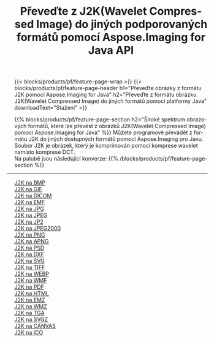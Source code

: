 ﻿---
title: Převeďte z J2K(Wavelet Compressed Image) do jiných podporovaných formátů pomocí Aspose.Imaging for Java API 
weight: 3920
url: /cs/java/conversion/from/j2k 
lang: cs
langdirlevel: 2
locales: zh-hans,ja,it,ru,de,es,fr,nl,id,lt,pl,pt,vi,tr,ko,zh-hant,ar,hi,th,sv,cs,uk,he
description: Aspose.Imaging lze snadno převést z formátu J2K(Wavelet Compressed Image) do jiných formátů pomocí platformy Java
---

{{< blocks/products/pf/feature-page-wrap >}}
{{< blocks/products/pf/feature-page-header h1="Převeďte obrázky z formátu J2K pomocí Aspose.Imaging for Java" h2="Převeďte z formátu obrázku J2K(Wavelet Compressed Image) do jiných formátů pomocí platformy Java" downloadText="Stažení" >}}


{{% blocks/products/pf/feature-page-section  h2="Široké spektrum obrazových formátů, které lze převést z obrázků J2K(Wavelet Compressed Image) pomocí Aspose.Imaging for Java" %}}
Můžete programově převádět z formátu J2K do jiných dostupných formátů pomocí
Aspose.Imaging pro Javu. Soubor J2K je obrázek, který je komprimován pomocí komprese wavelet namísto komprese DCT.
<br/>
Na palubě jsou následující konverze:
{{% /blocks/products/pf/feature-page-section %}}
<div class="container-fluid productfamilypage bg-gray">
    <div class="convertypes bg-gray agp-content section">
        <div class="container">
		<hr style="margin-left:-20px;"/>
		<div class="row other-converters">
		    <div class='col-md-2 other-converter remove-lp remove-rp'><a href="/imaging/cs/java/conversion/j2k-to-bmp" >J2K na BMP</a></div><div class='col-md-2 other-converter remove-lp remove-rp'><a href="/imaging/cs/java/conversion/j2k-to-gif" >J2K na GIF</a></div><div class='col-md-2 other-converter remove-lp remove-rp'><a href="/imaging/cs/java/conversion/j2k-to-dicom" >J2K na DICOM</a></div><div class='col-md-2 other-converter remove-lp remove-rp'><a href="/imaging/cs/java/conversion/j2k-to-emf" >J2K na EMF</a></div><div class='col-md-2 other-converter remove-lp remove-rp'><a href="/imaging/cs/java/conversion/j2k-to-jpg" >J2K na JPG</a></div><div class='col-md-2 other-converter remove-lp remove-rp'><a href="/imaging/cs/java/conversion/j2k-to-jpeg" >J2K na JPEG</a></div><div class='col-md-2 other-converter remove-lp remove-rp'><a href="/imaging/cs/java/conversion/j2k-to-jp2" >J2K na JP2</a></div><div class='col-md-2 other-converter remove-lp remove-rp'><a href="/imaging/cs/java/conversion/j2k-to-jpeg2000" >J2K na JPEG2000</a></div><div class='col-md-2 other-converter remove-lp remove-rp'><a href="/imaging/cs/java/conversion/j2k-to-png" >J2K na PNG</a></div><div class='col-md-2 other-converter remove-lp remove-rp'><a href="/imaging/cs/java/conversion/j2k-to-apng" >J2K na APNG</a></div><div class='col-md-2 other-converter remove-lp remove-rp'><a href="/imaging/cs/java/conversion/j2k-to-psd" >J2K na PSD</a></div><div class='col-md-2 other-converter remove-lp remove-rp'><a href="/imaging/cs/java/conversion/j2k-to-dxf" >J2K na DXF</a></div><div class='col-md-2 other-converter remove-lp remove-rp'><a href="/imaging/cs/java/conversion/j2k-to-svg" >J2K na SVG</a></div><div class='col-md-2 other-converter remove-lp remove-rp'><a href="/imaging/cs/java/conversion/j2k-to-tiff" >J2K na TIFF</a></div><div class='col-md-2 other-converter remove-lp remove-rp'><a href="/imaging/cs/java/conversion/j2k-to-webp" >J2K na WEBP</a></div><div class='col-md-2 other-converter remove-lp remove-rp'><a href="/imaging/cs/java/conversion/j2k-to-wmf" >J2K na WMF</a></div><div class='col-md-2 other-converter remove-lp remove-rp'><a href="/imaging/cs/java/conversion/j2k-to-pdf" >J2K na PDF</a></div><div class='col-md-2 other-converter remove-lp remove-rp'><a href="/imaging/cs/java/conversion/j2k-to-html" >J2K na HTML</a></div><div class='col-md-2 other-converter remove-lp remove-rp'><a href="/imaging/cs/java/conversion/j2k-to-emz" >J2K na EMZ</a></div><div class='col-md-2 other-converter remove-lp remove-rp'><a href="/imaging/cs/java/conversion/j2k-to-wmz" >J2K na WMZ</a></div><div class='col-md-2 other-converter remove-lp remove-rp'><a href="/imaging/cs/java/conversion/j2k-to-tga" >J2K na TGA</a></div><div class='col-md-2 other-converter remove-lp remove-rp'><a href="/imaging/cs/java/conversion/j2k-to-svgz" >J2K na SVGZ</a></div><div class='col-md-2 other-converter remove-lp remove-rp'><a href="/imaging/cs/java/conversion/j2k-to-canvas" >J2K na CANVAS</a></div><div class='col-md-2 other-converter remove-lp remove-rp'><a href="/imaging/cs/java/conversion/j2k-to-ico" >J2K na ICO</a></div>
                </div>
        </div>
    </div>
</div>
<br/>


